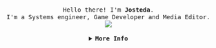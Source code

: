 <p align="center">
  <br>
  <samp>
    Hello there! I'm <b>Josteda</b>.
    <br>I'm a Systems engineer, Game Developer and Media Editor.<br>

</samp>

  <img src="https://cdn.domestika.org/c_fill,dpr_auto,f_auto,q_auto,w_820/v1586415738/content-items/004/129/325/personaje_Correr_2-original.gif?1586415738" width="200"/>

</p>


<details align="center">

<summary> <b> <samp> More Info </samp></b></summary>
<samp>
 <b><h2 style="color: #fc6203">S O C I A L &nbsp;N E T W O R K S</h2> </b>

<img src="https://66.media.tumblr.com/4f6e8d2395f3b913a67613ba6101d568/tumblr_mpvv1jre3q1rfjowdo1_500.gif" width="200"/>

<p align="center">
  <a rel="nofollow noopener noreferrer" target="_blank" href="https://www.linkedin.com/in/johan-d-4103a5121/">
  <img src="https://raw.githubusercontent.com/TanZng/TanZng/master/assets/linkedin.png" width="30px" alt="LinkedIn"></a>
  &nbsp; 
  &nbsp;
  <a rel="nofollow noopener noreferrer" target="_blank" href="https://twitter.com/josteda99">
  <img src="https://raw.githubusercontent.com/TanZng/TanZng/master/assets/twitter.png" width="30px" alt="Twitter"></a>
  &nbsp; 
  &nbsp;
  <a rel="nofollow noopener noreferrer" target="_blank" href="https://www.youtube.com/channel/UCau8zPcEctvGTFzJ-qf8pwg">
  <img src="https://raw.githubusercontent.com/TanZng/TanZng/master/assets/youtube.png" width="30px" alt="YouTube"></a>
  &nbsp;
  &nbsp;
  <a rel="nofollow noopener noreferrer" target="_blank" href="https://www.instagram.com/latucoh/?hl=es-la">
  <img src="https://i.pinimg.com/originals/3b/21/c7/3b21c7efd2ba9c119fb8d361acacc31d.png" width="30px" alt="Instagram"></a>
  &nbsp;
  &nbsp;
  <a rel="nofollow noopener noreferrer" target="_blank" href="https://www.behance.net/johandaza?tracking_source=search_projects_recommended%7CjohanDaza">
  <img src="https://encrypted-tbn0.gstatic.com/images?q=tbn:ANd9GcSTfgjQroOqcfx-DXkAxpN0FTuqj0fT1aELZg&usqp=CAU" width="30px" alt="YouTube"></a>
  &nbsp;
  &nbsp;
  <a rel="nofollow noopener noreferrer" target="_blank" href="https://play.google.com/store/apps/developer?id=Johan+Steven+Daza+Hurtado">
  <img src="https://upload.wikimedia.org/wikipedia/commons/thumb/d/d0/Google_Play_Arrow_logo.svg/1200px-Google_Play_Arrow_logo.svg.png" width="30px" alt="YouTube"></a>
  &nbsp;
  &nbsp;
  <!-- <a rel="nofollow noopener noreferrer" target="_blank" href="https://tanx.dev/estus-flask">
  <img src="https://raw.githubusercontent.com/TanZng/TanZng/master/assets/estus_flask.png" width="23px" alt="Secret"></a> -->
</p> 


</samp>

